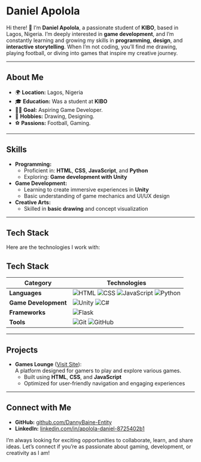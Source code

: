 # **Daniel Apolola**

Hi there! 👋 I’m **Daniel Apolola**, a passionate student of **KIBO**, based in Lagos, Nigeria. I’m deeply interested in **game development**, and I’m constantly learning and growing my skills in **programming**, **design**, and **interactive storytelling**. When I’m not coding, you’ll find me drawing, playing football, or diving into games that inspire my creative journey.

---

## **About Me**
- 🌍 **Location:** Lagos, Nigeria  
- 🎓 **Education:** Was a student at **KIBO**  
- 👨‍💻 **Goal:** Aspiring Game Developer.
- 🎨 **Hobbies:** Drawing, Designing.
- ⚽ **Passions:** Football, Gaming.

---

## **Skills**
- **Programming:**  
   - Proficient in: **HTML**, **CSS**, **JavaScript**, and **Python**  
   - Exploring: **Game development with Unity**  
- **Game Development:**  
   - Learning to create immersive experiences in **Unity**  
   - Basic understanding of game mechanics and UI/UX design  
- **Creative Arts:**  
   - Skilled in **basic drawing** and concept visualization  

---

## **Tech Stack**

Here are the technologies I work with:

## **Tech Stack**

| **Category**           | **Technologies**                                                                                  |
|-------------------------|--------------------------------------------------------------------------------------------------|
| **Languages**           | ![HTML](https://img.shields.io/badge/-HTML-E34F26?style=flat-square&logo=html5&logoColor=white) ![CSS](https://img.shields.io/badge/-CSS-1572B6?style=flat-square&logo=css3&logoColor=white) ![JavaScript](https://img.shields.io/badge/-JavaScript-F7DF1E?style=flat-square&logo=javascript&logoColor=black) ![Python](https://img.shields.io/badge/-Python-3776AB?style=flat-square&logo=python&logoColor=white) |
| **Game Development**    | ![Unity](https://img.shields.io/badge/-Unity-000000?style=flat-square&logo=unity&logoColor=white) ![C#](https://img.shields.io/badge/-C%23-239120?style=flat-square&logo=c-sharp&logoColor=white)                                                |
| **Frameworks**          | ![Flask](https://img.shields.io/badge/-Flask-000000?style=flat-square&logo=flask&logoColor=white)                                                      |
| **Tools**               | ![Git](https://img.shields.io/badge/-Git-F05032?style=flat-square&logo=git&logoColor=white) ![GitHub](https://img.shields.io/badge/-GitHub-181717?style=flat-square&logo=github&logoColor=white)                                           |

---

## **Projects**
- **Games Lounge** ([Visit Site](https://games-lounge-cc16.onrender.com)):  
   A platform designed for gamers to play and explore various games.  
   - Built using **HTML**, **CSS**, and **JavaScript**  
   - Optimized for user-friendly navigation and engaging experiences  

---

## **Connect with Me**
- **GitHub:** [github.com/DannyBaine-Entity](https://github.com/DannyBaine-Entity)  
- **LinkedIn:** [linkedin.com/in/apolola-daniel-8725402b1](https://www.linkedin.com/in/apolola-daniel-8725402b1)  

I’m always looking for exciting opportunities to collaborate, learn, and share ideas. Let’s connect if you’re as passionate about gaming, development, or creativity as I am!

